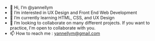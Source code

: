 - 👋 Hi, I’m @yannellym
- 👀 I’m interested in UX Design and Front End Web Development
- 🌱 I’m currently learning HTML, CSS, and UX Design
- 💞️ I’m looking to collaborate on many different projects. If you want to practice, I'm open to collaborate with you.
- 📫 How to reach me : yannellym@gmail.com

<!---
yannellym/yannellym is a ✨ special ✨ repository because its `README.md` (this file) appears on your GitHub profile.
You can click the Preview link to take a look at your changes.
--->
